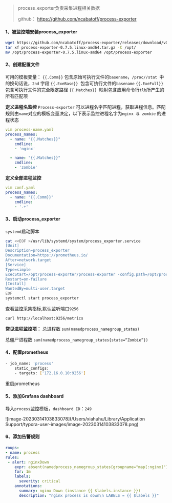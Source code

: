 > process_exporter负责采集进程相关数据
>
> github： https://github.com/ncabatoff/process-exporter

#### 1、被监控端安装process_exporter

```bash
wget https://github.com/ncabatoff/process-exporter/releases/download/v0.7.5/process-exporter-0.7.5.linux-amd64.tar.gz
tar xf process-exporter-0.7.5.linux-amd64.tar.gz -C /opt/
mv /opt/process-exporter-0.7.5.linux-amd64 /opt/process-exporter
```

#### 2、创建配置文件

可用的模板变量：
`{{.Comm}}` 包含原始可执行文件的`basename`，`/proc//stat `中的换句话说，`2nd` 字段
`{{.ExeBase}} `包含可执行文件的`basename`
`{{.ExeFull}} `包含可执行文件的完全限定路径
`{{.Matches}} `映射包含应用命令行`tlb`所产生的所有匹配项

**定义进程名监控**
`Process-exporter` 可以进程名字匹配进程，获取进程信息。匹配规则由`name`对应的模板变量决定，以下表示监控进程名字为`nginx 与 zombie` 的进程状态

```yaml
vim process-name.yaml
process_names:
  - name: "{{.Matches}}"
    cmdline:
    - 'nginx'

  - name: "{{.Matches}}"
    cmdline:
    - 'zombie'
```

**定义全部进程监控**

```yaml
vim conf.yaml
process_names:
  - name: "{{.Comm}}"
    cmdline:
    - '.+'
```

#### 3、启动process_exporter

`systemd`启动脚本

```bash
cat <<EOF >/usr/lib/systemd/system/process_exporter.service
[Unit]
Description=process_exporter
Documentation=https://prometheus.io/
After=network.target
[Service]
Type=simple
ExecStart=/opt/process-exporter/process-exporter -config.path=/opt/process-exporter/process-name.yaml
Restart=on-failure
[Install]
WantedBy=multi-user.target
EOF
systemctl start process_exporter
```

查看监控采集指标,默认监听端口`9256`

```bash
curl http://localhost:9256/metrics
```

**常见进程监控项：**
总进程数
`sum(namedprocess_namegroup_states)`

总僵尸进程数
`sum(namedprocess_namegroup_states{state=“Zombie”})`

#### 4、配置prometheus

```bash
- job_name: 'process'
    static_configs:
    - targets: ['172.16.0.10:9256']
```

重启prometheus

#### 5、添加Grafana dashboard

导入`process`监控模板，`dashboard ID`：`249`

![image-20230314103833078](/Users/xiahuhu/Library/Application Support/typora-user-images/image-20230314103833078.png)

#### 6、添加告警规则

```yml
roups:
- name: process
rules:
 - alert: nginxDown
    expr: absent(namedprocess_namegroup_states{groupname="map[:nginx]"})
    for: 1m
    labels:
      severity: critical
    annotations:
      summary: nginx Down (instance {{ $labels.instance }})
      description: "nginx process is down\n LABELS = {{ $labels }}"
```

